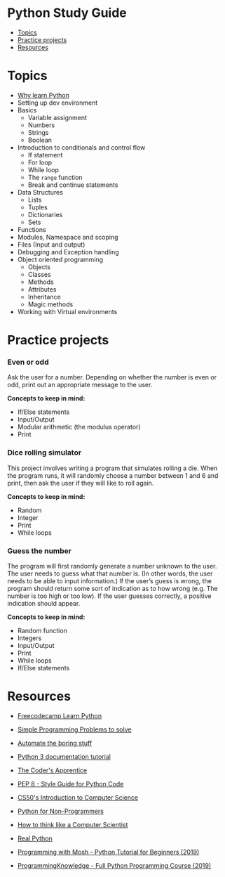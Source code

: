 # Python Study Guide
* [Topics](#topics)
* [Practice projects](#practice-projects)
* [Resources](#resources)

# Topics
* [Why learn Python](https://dbader.org/blog/why-learn-python)
* Setting up dev environment
* Basics
    - Variable assignment
    - Numbers
    - Strings
    - Boolean
* Introduction to conditionals and control flow
    - If statement
    - For loop
    - While loop
    - The `range` function
    - Break and continue statements
* Data Structures
    - Lists
    - Tuples
    - Dictionaries
    - Sets
* Functions
* Modules, Namespace and scoping
* Files (Input and output)
* Debugging and Exception handling
* Object oriented programming
    - Objects
    - Classes
    - Methods
    - Attributes
    - Inheritance
    - Magic methods
* Working with Virtual environments


# Practice projects
### Even or odd
Ask the user for a number. Depending on whether the number is even or odd, print out an appropriate message to the user.

**Concepts to keep in mind:**
* If/Else statements
* Input/Output
* Modular arithmetic (the modulus operator)
* Print

### Dice rolling simulator
This project involves writing a program that simulates rolling a die. When the program runs, it will randomly choose a number between 1 and 6 and print, then ask the user if they will like to roll again.

**Concepts to keep in mind:**
* Random
* Integer
* Print
* While loops

### Guess the number
The program will first randomly generate a number unknown to the user. The user needs to guess what that number is. (In other words, the user needs to be able to input information.) If the user’s guess is wrong, the program should return some sort of indication as to how wrong (e.g. The number is too high or too low). If the user guesses correctly, a positive indication should appear.

**Concepts to keep in mind:**
* Random function
* Integers
* Input/Output
* Print
* While loops
* If/Else statements

# Resources

* [Freecodecamp Learn Python](https://www.freecodecamp.org/learn/scientific-computing-with-python)

* [Simple Programming Problems to solve](https://adriann.github.io/programming_problems.html)
* [Automate the boring stuff](https://automatetheboringstuff.com/)

* [Python 3 documentation tutorial](https://docs.python.org/3/tutorial/)

* [The Coder's Apprentice](http://www.spronck.net/pythonbook/index.xhtml)

* [PEP 8 - Style Guide for Python Code](https://www.python.org/dev/peps/pep-0008/)

* [CS50's Introduction to Computer Science](https://www.edx.org/course/cs50s-introduction-to-computer-science)

* [Python for Non-Programmers](https://wiki.python.org/moin/BeginnersGuide/NonProgrammers)

* [How to think like a Computer Scientist](http://interactivepython.org/runestone/static/thinkcspy/index.html)

* [Real Python](https://realpython.com/)

* [Programming with Mosh - Python Tutorial for Beginners (2019)](https://www.youtube.com/watch?v=_uQrJ0TkZlc)

* [ProgrammingKnowledge - Full Python Programming Course (2019)](https://www.youtube.com/watch?v=bZ6NL59FMoc)
